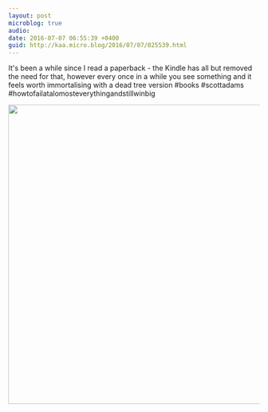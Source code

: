 ```yaml
---
layout: post
microblog: true
audio: 
date: 2016-07-07 06:55:39 +0400
guid: http://kaa.micro.blog/2016/07/07/025539.html
---
```

It's been a while since I read a paperback - the Kindle has all but removed the need for that, however every once in a while you see something and it feels worth immortalising with a dead tree version #books #scottadams #howtofailatalomosteverythingandstillwinbig

<img src="https://micro.kaa.bz/uploads/2018/3a193ce170.jpg" width="600" height="600" />
